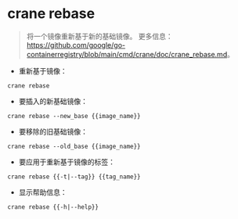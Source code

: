 # crane rebase

> 将一个镜像重新基于新的基础镜像。
> 更多信息：<https://github.com/google/go-containerregistry/blob/main/cmd/crane/doc/crane_rebase.md>。

- 重新基于镜像：

`crane rebase`

- 要插入的新基础镜像：

`crane rebase --new_base {{image_name}}`

- 要移除的旧基础镜像：

`crane rebase --old_base {{image_name}}`

- 要应用于重新基于镜像的标签：

`crane rebase {{-t|--tag}} {{tag_name}}`

- 显示帮助信息：

`crane rebase {{-h|--help}}`